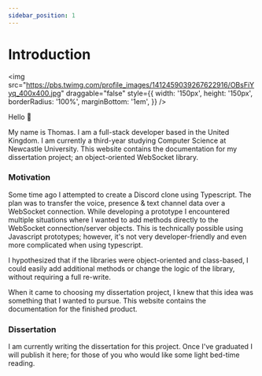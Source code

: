 ```yaml
---
sidebar_position: 1
---
```


# Introduction

<img src="https://pbs.twimg.com/profile_images/1412459039267622916/OBsFiYyq_400x400.jpg" draggable="false" style={{
    width: '150px',
    height: '150px',
    borderRadius: '100%',
    marginBottom: '1em',
}} />

Hello 👋

My name is Thomas. I am a full-stack developer based in the United Kingdom. I am currently
a third-year studying Computer Science at Newcastle University. This website contains the
documentation for my dissertation project; an object-oriented WebSocket library.

### Motivation

Some time ago I attempted to create a Discord clone using Typescript. The plan was to
transfer the voice, presence & text channel data over a WebSocket connection. While
developing a prototype I encountered multiple situations where I wanted to add methods
directly to the WebSocket connection/server objects. This is technically possible using
Javascript prototypes; however, it's not very developer-friendly and even more
complicated when using typescript.

I hypothesized that if the libraries were object-oriented and class-based, I could easily
add additional methods or change the logic of the library, without requiring a full
re-write.

When it came to choosing my dissertation project, I knew that this idea was something that
I wanted to pursue. This website contains the documentation for the finished product.

### Dissertation

I am currently writing the dissertation for this project. Once I've graduated I will
publish it here; for those of you who would like some light bed-time reading.
